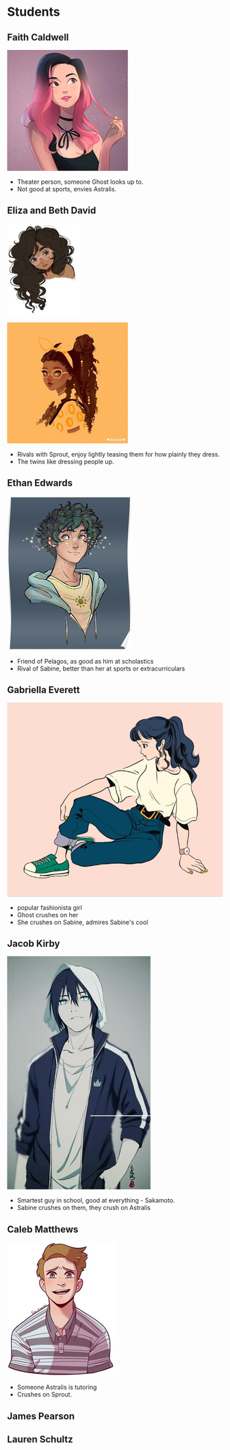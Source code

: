 <!-- TITLE: High School -->
<!-- SUBTITLE: A quick summary of High School -->

# Students
## Faith Caldwell
![Faith Caldwell](/uploads/silverline-high-school/faith-caldwell.jpg "Faith Caldwell")

* Theater person, someone Ghost looks up to.
* Not good at sports, envies Astralis.
## Eliza and Beth David
![Eliza Davis](/uploads/silverline-high-school/eliza-davis.jpg "Eliza Davis")

![Beth Davis](/uploads/silverline-high-school/beth-davis.jpg "Beth Davis")

* Rivals with Sprout, enjoy lightly teasing them for how plainly they dress.
* The twins like dressing people up.
## Ethan Edwards
![Ethan Edwards](/uploads/silverline-high-school/ethan-edwards.jpg "Ethan Edwards")

* Friend of Pelagos, as good as him at scholastics
* Rival of Sabine, better than her at sports or extracurriculars
## Gabriella Everett
![Gabriella Everett](/uploads/silverline-high-school/gabriella-everett.jpg "Gabriella Everett")

* popular fashionista girl
* Ghost crushes on her
* She crushes on Sabine, admires Sabine's cool
## Jacob Kirby
![Jacob Kirby](/uploads/silverline-high-school/jacob-kirby.jpg "Jacob Kirby")

* Smartest guy in school, good at everything - Sakamoto.
* Sabine crushes on them, they crush on Astralis

## Caleb Matthews
![Caleb Matthews](/uploads/silverline-high-school/caleb-matthews.jpg "Caleb Matthews")

* Someone Astralis is tutoring
* Crushes on Sprout.
## James Pearson
## Lauren Schultz